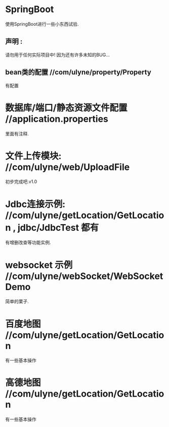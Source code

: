 # SpringBoot
使用SpringBoot进行一些小东西试验.

## 声明 : 
请勿用于任何实际项目中! 因为还有许多未知的BUG...

## bean类的配置 //com/ulyne/property/Property
有配置

# 数据库/端口/静态资源文件配置 //application.properties
里面有注释.

# 文件上传模块: //com/ulyne/web/UploadFile
初步完成吧.v1.0

# Jdbc连接示例: //com/ulyne/getLocation/GetLocation , jdbc/JdbcTest 都有
有增删改查等功能实例.

# websocket 示例 //com/ulyne/webSocket/WebSocketDemo
简单的栗子.

# 百度地图 //com/ulyne/getLocation/GetLocation 
有一些基本操作

# 高德地图 //com/ulyne/getLocation/GetLocation 
有一些基本操作



